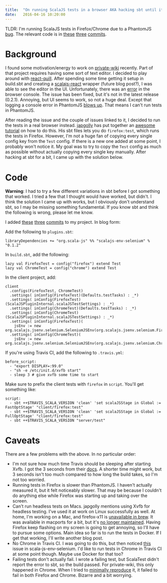 ```yaml
---
title:  "On running ScalaJS tests in a browser AKA hacking sbt until it does what I want (I think)"
date:   2016-04-16 10:20:00
---
```


TLDR: I'm running ScalaJS tests in Firefox/Chrome due to a PhantomJS [bug](https://github.com/scala-js/scala-js/issues/1555). The relevant code is in [these](https://github.com/gshakhn/private-wiki/commit/7a23f660d3eefb1d32013cbb5d32f2bcb8c89abe) [three](https://github.com/gshakhn/private-wiki/commit/06c5b8499f975f2aabe2e27f562241dab06503d5) [commits](https://github.com/gshakhn/private-wiki/commit/a309deb289c67af6d14b9790b95199e8c0cbdc59).

# Background

I found some motivation/energy to work on [private-wiki](https://github.com/gshakhn/private-wiki) recently. Part of that project requires having some sort of text editor. I decided to play around with [react-quill](https://github.com/zenoamaro/react-quill). After spending some time getting it setup in build.sbt and creating a [scalajs-react](https://github.com/japgolly/scalajs-react/) wrapper (future blog post?), I was able to see the editor in the UI. Unfortunately, there was an [error](https://github.com/zenoamaro/react-quill/pull/73) in the browser console. The issue has been fixed, but it's not in the latest release (0.2.1). Annoying, but UI seems to work, so not a huge deal. Except that logging a console error in PhantomJS [blows up](https://github.com/scala-js/scala-js/issues/1555). That means I can't run tests in PhantomJS.

After reading the issue and the couple of issues linked to it, I decided to run the tests in a real browser instead. [japgolly](https://github.com/japgolly) has put together an [awesome tutorial](http://japgolly.blogspot.com/2016/03/scalajs-firefox-chrome-sbt.html) on how to do this. His sbt files lets you do `firefox:test`, which runs the tests in Firefox.  However, I'm not a huge fan of copying every single config key from the `Test` config. If there is a new one added at some point, I probably won't notice it. My goal was to try to copy the `Test` config as much as possible without actually copying every single key manually. After hacking at sbt for a bit, I came up with the solution below.

# Code

**Warning**: I had to try a few different variations in sbt before I got something that worked. I tried a few that I thought would have worked, but didn't. I think the solution I came up with works, but I obviously don't understand sbt, so I may be missing something fundamental. If you know sbt and think the following is wrong, please let me know.

I added [these](https://github.com/gshakhn/private-wiki/commit/7a23f660d3eefb1d32013cbb5d32f2bcb8c89abe) [three](https://github.com/gshakhn/private-wiki/commit/06c5b8499f975f2aabe2e27f562241dab06503d5) [commits](https://github.com/gshakhn/private-wiki/commit/a309deb289c67af6d14b9790b95199e8c0cbdc59) to my project. In blog form:

Add the following to `plugins.sbt`:

    libraryDependencies += "org.scala-js" %% "scalajs-env-selenium" % "0.1.2"

In `build.sbt`, add the following:

    lazy val FirefoxTest = config("firefox") extend Test
    lazy val ChromeTest = config("chrome") extend Test

In the client project, add:

    client
      .configs(FirefoxTest, ChromeTest)
      .settings( inConfig(FirefoxTest)(Defaults.testTasks) : _*)
      .settings( inConfig(FirefoxTest)(ScalaJSPluginInternal.scalaJSTestSettings) : _*)
      .settings( inConfig(ChromeTest)(Defaults.testTasks) : _*)
      .settings( inConfig(ChromeTest)(ScalaJSPluginInternal.scalaJSTestSettings) : _*)
      .settings( inConfig(FirefoxTest)(
        jsEnv := new org.scalajs.jsenv.selenium.SeleniumJSEnv(org.scalajs.jsenv.selenium.Firefox)))
      .settings( inConfig(ChromeTest)(
        jsEnv := new org.scalajs.jsenv.selenium.SeleniumJSEnv(org.scalajs.jsenv.selenium.Chrome)))

If you're using Travis CI, add the following to `.travis.yml`:

    before_script:
      - "export DISPLAY=:99.0"
      - "sh -e /etc/init.d/xvfb start"
      - sleep 3 # give xvfb some time to start

Make sure to prefix the client tests with `firefox` in `script`. You'll get something like:

    script:
      - sbt ++$TRAVIS_SCALA_VERSION 'clean' 'set scalaJSStage in Global := FastOptStage' "client/firefox:test"
      - sbt ++$TRAVIS_SCALA_VERSION 'clean' 'set scalaJSStage in Global := FullOptStage' "client/firefox:test"
      - sbt ++$TRAVIS_SCALA_VERSION "server/test"

# Caveats

There are a few problems with the above. In no particular order:

* I'm not sure how much time Travis should be sleeping after starting Xvfb. I got the 3 seconds from their [docs](https://docs.travis-ci.com/user/gui-and-headless-browsers/). A shorter time might work, but 3 seconds isn't too much compared to how long the build takes, so I'm not too worried.
* Running tests in Firefox is slower than PhantomJS. I haven't actually measured it, but it felt noticeably slower. That may be because I couldn't do anything else while Firefox was starting up and taking over the screen.
* Can't run headless tests on Macs. japgolly mentions using Xvfb for headless testing. I've used it at work on Linux successfully as well. At home, I'm working on a Mac, and firefox-x11 is [unavailable in brew](https://github.com/Homebrew/legacy-homebrew/issues/9150). It was available in macports for a bit, but it's [no longer maintained](https://trac.macports.org/ticket/42087). Having Firefox keep flashing on my screen is going to get annoying, so I'll have to pursue some options. Main idea so far is to run the tests in Docker. If I get that working, I'll write another blog post.
* No Chrome in Travis CI. I was going to do this, but then noticed [this](https://github.com/scala-js/scala-js-env-selenium/issues/39) issue in scala-js-env-selenium. I'd like to run tests in Chrome in Travis CI at some point though. Maybe use Docker for that too?
* Failing tests don't actually fail. I wrote a failing test, but ScalaTest didn't report the error to sbt, so the build passed. For private-wiki, this only happened in Chrome. When I tried to [minimally reproduce](https://github.com/gshakhn/scalajs-selenium-scalatest-failure) it, it failed to fail in both Firefox and Chrome. Bizarre and a bit worrying.

